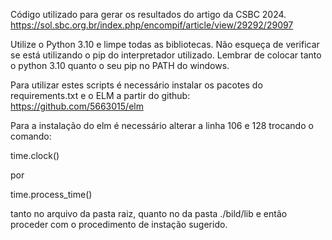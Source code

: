 Código utilizado para gerar os resultados do artigo da CSBC 2024.
https://sol.sbc.org.br/index.php/encompif/article/view/29292/29097

Utilize o Python 3.10 e limpe todas as bibliotecas. Não esqueça de verificar se está utilizando o pip do interpretador utilizado. Lembrar de colocar tanto o python 3.10 quanto o seu pip no PATH do windows.

Para utilizar estes scripts é necessário instalar os pacotes do requirements.txt e o ELM a partir do github:
https://github.com/5663015/elm

Para a instalação do elm é necessário alterar a linha 106 e 128 trocando o comando:

time.clock()

por 

time.process_time()

tanto no arquivo da pasta raiz, quanto no da pasta ./bild/lib e então proceder com o procedimento de instação sugerido.

